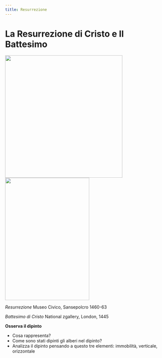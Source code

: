 ```yaml
---
title: Resurrezione
---
```

# La Resurrezione di Cristo e Il Battesimo

<img src="https://upload.wikimedia.org/wikipedia/commons/4/4f/Resurrezione_Piero_della_Francesca_post_restauro.jpg" 
width="382" height="400"> <img src="https://encrypted-tbn0.gstatic.com/images?q=tbn%3AANd9GcTtnreAuBTG52Dq0X7RhTze6yRu8DWJpmDIC5c5_J1yovb6BZgQ&usqp=CAU" 
width="274" height="400">    

*Resurrezione*
Museo Civico, Sansepolcro 1460-63

*Battesimo di Cristo*
National zgallery, London, 1445


**Osserva il dipinto**
- Cosa rappresenta?
- Come sono stati dipinti gli alberi nel dipinto?
- Analizza il dipinto pensando a questo tre elementi: immobilità, verticale, orizzontale
